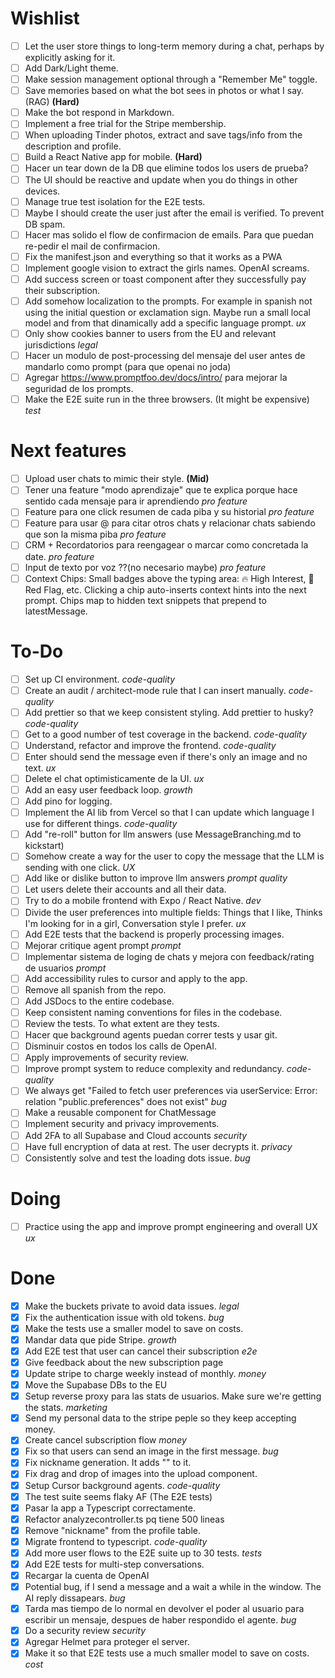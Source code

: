 # Wishlist

- [ ] Let the user store things to long-term memory during a chat, perhaps by explicitly asking for it.
- [ ] Add Dark/Light theme.
- [ ] Make session management optional through a "Remember Me" toggle.
- [ ] Save memories based on what the bot sees in photos or what I say. (RAG) **(Hard)**
- [ ] Make the bot respond in Markdown.
- [ ] Implement a free trial for the Stripe membership.
- [ ] When uploading Tinder photos, extract and save tags/info from the description and profile.
- [ ] Build a React Native app for mobile. **(Hard)**
- [ ] Hacer un tear down de la DB que elimine todos los users de prueba?
- [ ] The UI should be reactive and update when you do things in other devices.
- [ ] Manage true test isolation for the E2E tests.
- [ ] Maybe I should create the user just after the email is verified. To prevent DB spam.
- [ ] Hacer mas solido el flow de confirmacion de emails. Para que puedan re-pedir el mail de confirmacion.
- [ ] Fix the manifest.json and everything so that it works as a PWA
- [ ] Implement google vision to extract the girls names. OpenAI screams.
- [ ] Add success screen or toast component after they successfully pay their subscription.
- [ ] Add somehow localization to the prompts. For example in spanish not using the initial question or exclamation sign. Maybe run a small local model and from that dinamically add a specific language prompt. _ux_
- [ ] Only show cookies banner to users from the EU and relevant jurisdictions _legal_
- [ ] Hacer un modulo de post-processing del mensaje del user antes de mandarlo como prompt (para que openai no joda)
- [ ] Agregar https://www.promptfoo.dev/docs/intro/ para mejorar la seguridad de los prompts.
- [ ] Make the E2E suite run in the three browsers. (It might be expensive) _test_

# Next features

- [ ] Upload user chats to mimic their style. **(Mid)**
- [ ] Tener una feature "modo aprendizaje" que te explica porque hace sentido cada mensaje para ir aprendiendo _pro feature_
- [ ] Feature para one click resumen de cada piba y su historial _pro feature_
- [ ] Feature para usar @ para citar otros chats y relacionar chats sabiendo que son la misma piba _pro feature_
- [ ] CRM + Recordatorios para reengagear o marcar como concretada la date. _pro feature_
- [ ] Input de texto por voz ??(no necesario maybe) _pro feature_
- [ ] Context Chips: Small badges above the typing area: 🔥 High Interest, 🚩 Red Flag, etc. Clicking a chip auto-inserts context hints into the next prompt. Chips map to hidden text snippets that prepend to latestMessage.

# To-Do

- [ ] Set up CI environment. _code-quality_
- [ ] Create an audit / architect-mode rule that I can insert manually. _code-quality_
- [ ] Add prettier so that we keep consistent styling. Add prettier to husky? _code-quality_
- [ ] Get to a good number of test coverage in the backend. _code-quality_
- [ ] Understand, refactor and improve the frontend. _code-quality_
- [ ] Enter should send the message even if there's only an image and no text. _ux_
- [ ] Delete el chat optimisticamente de la UI. _ux_
- [ ] Add an easy user feedback loop. _growth_
- [ ] Add pino for logging.
- [ ] Implement the AI lib from Vercel so that I can update which language I use for different things. _code-quality_
- [ ] Add "re-roll" button for llm answers (use MessageBranching.md to kickstart)
- [ ] Somehow create a way for the user to copy the message that the LLM is sending with one click. _UX_
- [ ] Add like or dislike button to improve llm answers _prompt quality_
- [ ] Let users delete their accounts and all their data.
- [ ] Try to do a mobile frontend with Expo / React Native. _dev_
- [ ] Divide the user preferences into multiple fields: Things that I like, Thinks I'm looking for in a girl, Conversation style I prefer. _ux_
- [ ] Add E2E tests that the backend is properly processing images.
- [ ] Mejorar critique agent prompt _prompt_
- [ ] Implementar sistema de loging de chats y mejora con feedback/rating de usuarios _prompt_
- [ ] Add accessibility rules to cursor and apply to the app.
- [ ] Remove all spanish from the repo.
- [ ] Add JSDocs to the entire codebase.
- [ ] Keep consistent naming conventions for files in the codebase.
- [ ] Review the tests. To what extent are they tests.
- [ ] Hacer que background agents puedan correr tests y usar git.
- [ ] Disminuir costos en todos los calls de OpenAI.
- [ ] Apply improvements of security review.
- [ ] Improve prompt system to reduce complexity and redundancy. _code-quality_
- [ ] We always get "Failed to fetch user preferences via userService: Error: relation "public.preferences" does not exist" _bug_
- [ ] Make a reusable component for ChatMessage
- [ ] Implement security and privacy improvements.
- [ ] Add 2FA to all Supabase and Cloud accounts _security_
- [ ] Have full encryption of data at rest. The user decrypts it. _privacy_
- [ ] Consistently solve and test the loading dots issue. _bug_

# Doing

- [ ] Practice using the app and improve prompt engineering and overall UX _ux_

# Done

- [x] Make the buckets private to avoid data issues. _legal_
- [x] Fix the authentication issue with old tokens. _bug_
- [x] Make the tests use a smaller model to save on costs.
- [x] Mandar data que pide Stripe. _growth_
- [x] Add E2E test that user can cancel their subscription _e2e_
- [x] Give feedback about the new subscription page
- [x] Update stripe to charge weekly instead of monthly. _money_
- [x] Move the Supabase DBs to the EU
- [x] Setup reverse proxy para las stats de usuarios. Make sure we're getting the stats. _marketing_
- [x] Send my personal data to the stripe peple so they keep accepting money.
- [x] Create cancel subscription flow _money_
- [x] Fix so that users can send an image in the first message. _bug_
- [x] Fix nickname generation. It adds "" to it.
- [x] Fix drag and drop of images into the upload component.
- [x] Setup Cursor background agents. _code-quality_
- [x] The test suite seems flaky AF (The E2E tests)
- [x] Pasar la app a Typescript correctamente.
- [x] Refactor analyzecontroller.ts pq tiene 500 lineas
- [x] Remove "nickname" from the profile table.
- [x] Migrate frontend to typescript. _code-quality_
- [x] Add more user flows to the E2E suite up to 30 tests. _tests_
- [x] Add E2E tests for multi-step conversations.
- [x] Recargar la cuenta de OpenAI
- [x] Potential bug, if I send a message and a wait a while in the window. The AI reply dissapears. _bug_
- [x] Tarda mas tiempo de lo normal en devolver el poder al usuario para escribir un mensaje, despues de haber respondido el agente. _bug_
- [x] Do a security review _security_
- [x] Agregar Helmet para proteger el server.
- [x] Make it so that E2E tests use a much smaller model to save on costs. _cost_
